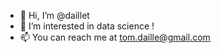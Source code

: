 - 👋 Hi, I’m @daillet
- 👀 I’m interested in data science !
- 📫 You can reach me at tom.daille@gmail.com

<!---
daillet/daillet is a ✨ special ✨ repository because its `README.md` (this file) appears on your GitHub profile.
You can click the Preview link to take a look at your changes.
--->
